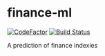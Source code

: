 # finance-ml
[![CodeFactor](https://www.codefactor.io/repository/github/levozavr/finance-ml/badge)](https://www.codefactor.io/repository/github/levozavr/finance-ml)
[![Build Status](https://travis-ci.com/levozavr/finance-ml.svg?branch=master)](https://travis-ci.com/levozavr/finance-ml)

A prediction of finance indexies
